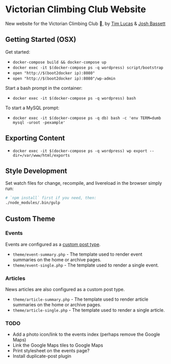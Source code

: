 # Victorian Climbing Club Website

New website for the Victorian Climbing Club :muscle:, by [Tim Lucas](https://github.com/toolmantim) & [Josh Bassett](https://github.com/nullobject)

## Getting Started (OSX)

Get started:

* `docker-compose build && docker-compose up`
* `docker exec -it $(docker-compose ps -q wordpress) script/bootstrap`
* `open "http://$(boot2docker ip):8080"`
* `open "http://$(boot2docker ip):8080"/wp-admin`

Start a bash prompt in the container:

* `docker exec -it $(docker-compose ps -q wordpress) bash`

To start a MySQL prompt:

* `docker exec -it $(docker-compose ps -q db) bash -c 'env TERM=dumb mysql -uroot -pexample'`

## Exporting Content

* `docker exec -it $(docker-compose ps -q wordpress) wp export --dir=/var/www/html/exports`

## Style Development

Set watch files for change, recompile, and livereload in the browser simply run:

```bash
# `npm install` first if you need, then:
./node_modules/.bin/gulp
```

## Custom Theme

### Events

Events are configured as a [custom post
type](https://codex.wordpress.org/Post_Types#Custom_Post_Types).

* `theme/event-summary.php` - The template used to render event summaries on the home or archive pages.
* `theme/event-single.php` - The template used to render a single event.

### Articles

News articles are also configured as a custom post type.

* `theme/article-summary.php` - The template used to render article summaries on the home or archive pages.
* `theme/article-single.php` - The template used to render a single article.

### TODO

* Add a photo icon/link to the events index (perhaps remove the Google Maps)
* Link the Google Maps tiles to Google Maps
* Print stylesheet on the events page?
* Install duplicate-post plugin
